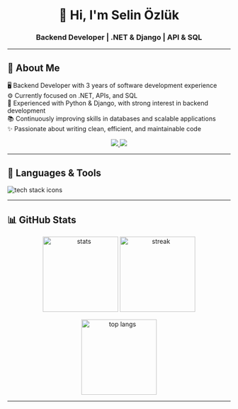 <h1 align="center">👋 Hi, I'm Selin Özlük</h1>
<h3 align="center">Backend Developer | .NET & Django | API & SQL</h3>

---

## 🚀 About Me  
🖥️ Backend Developer with 3 years of software development experience  
⚙️ Currently focused on .NET, APIs, and SQL  
🐍 Experienced with Python & Django, with strong interest in backend development  
📚 Continuously improving skills in databases and scalable applications  
✨ Passionate about writing clean, efficient, and maintainable code  

<div align="center"> 
  <a href="mailto:selinnozlukk@gmail.com">
    <img src="https://img.shields.io/badge/Gmail-333333?style=for-the-badge&logo=gmail&logoColor=red" />
  </a>
  <a href="https://www.linkedin.com/in/selinozluk/" target="_blank">
    <img src="https://img.shields.io/badge/LinkedIn-0077B5?style=for-the-badge&logo=linkedin&logoColor=white" target="_blank" />
  </a>
</div>

---
## 🧰 Languages & Tools

<p align="left">
  <img
    src="https://skillicons.dev/icons?i=python,cs,dotnet,django,graphql,mysql,mssql,aws,git,postman&theme=dark&perline=8"
    alt="tech stack icons" />
</p>

---

## 📊 GitHub Stats

<p align="center">
  <img height="170" src="https://github-readme-stats.vercel.app/api?username=selinozluk&show_icons=true&theme=tokyonight&hide_border=true" alt="stats" />
  <img height="170" src="https://streak-stats.demolab.com?user=selinozluk&theme=tokyonight&hide_border=true&date_format=j%20M%5B%20Y%5D" alt="streak" />
</p>

<p align="center">
  <img height="170" src="https://github-readme-stats.vercel.app/api/top-langs/?username=selinozluk&layout=compact&theme=tokyonight&hide_border=true&langs_count=6&hide=javascript,html,css,motoko" alt="top langs" />
</p>


---
